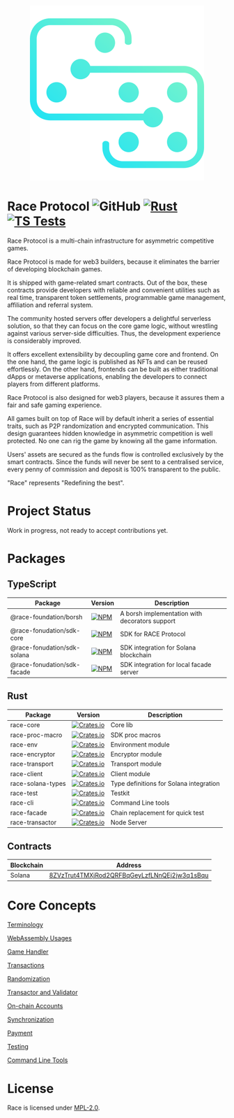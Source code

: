 <div align="center">
  <img src="assets/logo.svg"/>
</div>

# Race Protocol ![GitHub](https://img.shields.io/github/license/RACE-Game/race) [![Rust](https://github.com/RACE-Game/race/actions/workflows/rust.yml/badge.svg)](https://github.com/RACE-Game/race/actions/workflows/rust.yml) [![TS Tests](https://github.com/RACE-Game/race/actions/workflows/typescript.yml/badge.svg)](https://github.com/RACE-Game/race/actions/workflows/typescript.yml)

Race Protocol is a multi-chain infrastructure for asymmetric competitive games.

Race Protocol is made for web3 builders, because it eliminates the barrier of developing blockchain games.

It is shipped with game-related smart contracts. Out of the box, these contracts provide developers with reliable and convenient utilities such as real time, transparent token settlements, programmable game management, affiliation and referral system.

The community hosted servers offer developers a delightful serverless solution, so that they can focus on the core game logic, without wrestling against various server-side difficulties. Thus, the development experience is considerably improved.

It offers excellent extensibility by decoupling game core and frontend. On the one hand, the game logic is published as NFTs and can be reused effortlessly. On the other hand, frontends can be built as either traditional dApps or metaverse applications, enabling the developers to connect players from different platforms.

Race Protocol is also designed for web3 players, because it assures them a fair and safe gaming experience.

All games built on top of Race will by default inherit a series of essential traits, such as P2P randomization and encrypted communication. This design guarantees hidden knowledge in asymmetric competition is well protected. No one can rig the game by knowing all the game information.

Users' assets are secured as the funds flow is controlled exclusively by the smart contracts. Since the funds will never be sent  to a centralised service, every penny of commission and deposit is 100% transparent to the public.

"Race" represents "Redefining the best".

# Project Status

Work in progress, not ready to accept contributions yet.

# Packages

## TypeScript

| Package                     | Version                                                                                                                                         | Description                                    |
|-----------------------------|-------------------------------------------------------------------------------------------------------------------------------------------------|------------------------------------------------|
| @race-foundation/borsh      | [![NPM](https://img.shields.io/npm/v/@race-foundation/borsh?logo=npm)](https://www.npmjs.com/package/@race-foundation/borsh)         | A borsh implementation with decorators support |
| @race-fonudation/sdk-core   | [![NPM](https://img.shields.io/npm/v/@race-foundation/sdk-core?logo=npm)](https://www.npmjs.com/package/@race-foundation/sdk-core)   | SDK for RACE Protocol                          |
| @race-fonudation/sdk-solana | [![NPM](https://img.shields.io/npm/v/@race-foundation/sdk-core?logo=npm)](https://www.npmjs.com/package/@race-foundation/sdk-solana) | SDK integration for Solana blockchain          |
| @race-fonudation/sdk-facade | [![NPM](https://img.shields.io/npm/v/@race-foundation/sdk-core?logo=npm)](https://www.npmjs.com/package/@race-foundation/sdk-facade) | SDK integration for local facade server        |

## Rust

| Package           | Version                                                                   | Description                             |
|-------------------|---------------------------------------------------------------------------|-----------------------------------------|
| race-core         | [![Crates.io](https://img.shields.io/crates/v/race-core?logo=rust)](https://crates.io/crates/race-core)         | Core lib                                |
| race-proc-macro   | [![Crates.io](https://img.shields.io/crates/v/race-proc-macro?logo=rust)](https://crates.io/crates/race-proc-macro)   | SDK proc macros                         |
| race-env          | [![Crates.io](https://img.shields.io/crates/v/race-env?logo=rust)](https://crates.io/crates/race-env)          | Environment module                      |
| race-encryptor    | [![Crates.io](https://img.shields.io/crates/v/race-encryptor?logo=rust)](https://crates.io/crates/race-encryptor)    | Encryptor module                        |
| race-transport    | [![Crates.io](https://img.shields.io/crates/v/race-transport?logo=rust)](https://crates.io/crates/race-transport)    | Transport module                        |
| race-client       | [![Crates.io](https://img.shields.io/crates/v/race-client?logo=rust)](https://crates.io/crates/race-client)       | Client module                           |
| race-solana-types | [![Crates.io](https://img.shields.io/crates/v/race-solana-types?logo=rust)](https://crates.io/crates/race-solana-types) | Type definitions for Solana integration |
| race-test         | [![Crates.io](https://img.shields.io/crates/v/race-test?logo=rust)](https://crates.io/crates/race-test)         | Testkit                                 |
| race-cli          | [![Crates.io](https://img.shields.io/crates/v/race-cli?logo=rust)](https://crates.io/crates/race-cli)          | Command Line tools                      |
| race-facade       | [![Crates.io](https://img.shields.io/crates/v/race-facade?logo=rust)](https://crates.io/crates/race-facade)       | Chain replacement for quick test        |
| race-transactor   | [![Crates.io](https://img.shields.io/crates/v/race-transactor?logo=rust)](https://crates.io/crates/race-transactor)   | Node Server                             |

## Contracts

| Blockchain | Address                                                                                                                 |
|------------|-------------------------------------------------------------------------------------------------------------------------|
| Solana     | [8ZVzTrut4TMXjRod2QRFBqGeyLzfLNnQEj2jw3q1sBqu](https://solscan.io/account/8ZVzTrut4TMXjRod2QRFBqGeyLzfLNnQEj2jw3q1sBqu) |

# Core Concepts

[Terminology](docs/terminology.md)

[WebAssembly Usages](docs/web-assembly-usages.md)

[Game Handler](docs/game-handler.md)

[Transactions](docs/transactions.md)

[Randomization](docs/randomization.md)

[Transactor and Validator](docs/transactor-and-validator.md)

[On-chain Accounts](docs/on-chain-accounts.md)

[Synchronization](docs/synchronization.md)

[Payment](docs/payment.md)

[Testing](docs/testing.md)

[Command Line Tools](docs/command-line.md)

# License

Race is licensed under [MPL-2.0](./LICENSE).
